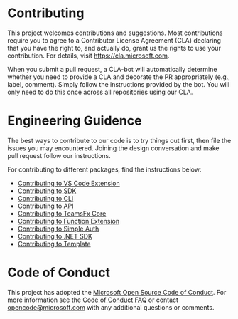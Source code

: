 # Contributing

This project welcomes contributions and suggestions. Most contributions require you to
agree to a Contributor License Agreement (CLA) declaring that you have the right to,
and actually do, grant us the rights to use your contribution. For details, visit
https://cla.microsoft.com.

When you submit a pull request, a CLA-bot will automatically determine whether you need
to provide a CLA and decorate the PR appropriately (e.g., label, comment). Simply follow the
instructions provided by the bot. You will only need to do this once across all repositories using our CLA.

# Engineering Guidence
The best ways to contribute to our code is to try things out first, then file the issues you may encountered. Joining the design conversation and make pull request follow our instructions.

For contributing to different packages, find the instructions below:
- [Contributing to VS Code Extension](https://github.com/OfficeDev/TeamsFx/blob/main/packages/vscode-extension/CONTRIBUTING.md)
- [Contributing to SDK](https://github.com/OfficeDev/TeamsFx/blob/main/packages/sdk/CONTRIBUTING.md)
- [Contributing to CLI](https://github.com/OfficeDev/TeamsFx/blob/main/packages/cli/CONTRIBUTING.md)
- [Contributing to API](https://github.com/OfficeDev/TeamsFx/tree/main/packages/api/CONTRIBUTING.md)
- [Contributing to TeamsFx Core](https://github.com/OfficeDev/TeamsFx/tree/main/packages/fx-core/CONTRIBUTING.md)
- [Contributing to Function Extension](https://github.com/OfficeDev/TeamsFx/blob/main/packages/function-extension/CONTRIBUTING.md)
- [Contributing to Simple Auth](https://github.com/OfficeDev/TeamsFx/blob/main/packages/simpleauth/CONTRIBUTING.md)
- [Contributing to .NET SDK](https://github.com/OfficeDev/TeamsFx/blob/main/packages/dotnet-sdk/CONTRIBUTING.md)
- [Contributing to Template](https://github.com/OfficeDev/TeamsFx/blob/main/packages/fx-core/src/common/template-utils/readme.md)

# Code of Conduct

This project has adopted the [Microsoft Open Source Code of Conduct](https://opensource.microsoft.com/codeofconduct/).
For more information see the [Code of Conduct FAQ](https://opensource.microsoft.com/codeofconduct/faq/)
or contact [opencode@microsoft.com](mailto:opencode@microsoft.com) with any additional questions or comments.
